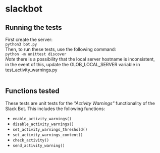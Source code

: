 # slackbot
## Running the tests
First create the server:<br />
    `python3 bot.py`<br />
Then, to run these tests, use the following command:<br />
    `python -m unittest discover`<br />
*Note* there is a possibility that the local server hostname is inconsistent, <br />
in the event of this, update the GLOB_LOCAL_SERVER variable in test_activity_warnings.py<br /><br />
## Functions tested
These tests are unit tests for the *"Activity Warnings"* functionality of the Slack Bot. This includes the following functions:<br />
 - `enable_activity_warnings()`<br />
 - `disable_activity_warnings()`<br />
 - `set_activity_warnings_threshold()`<br />
 - `set_activity_warnings_content()`<br />
 - `check_activity()`<br />
 - `send_activity_warning()` <br />